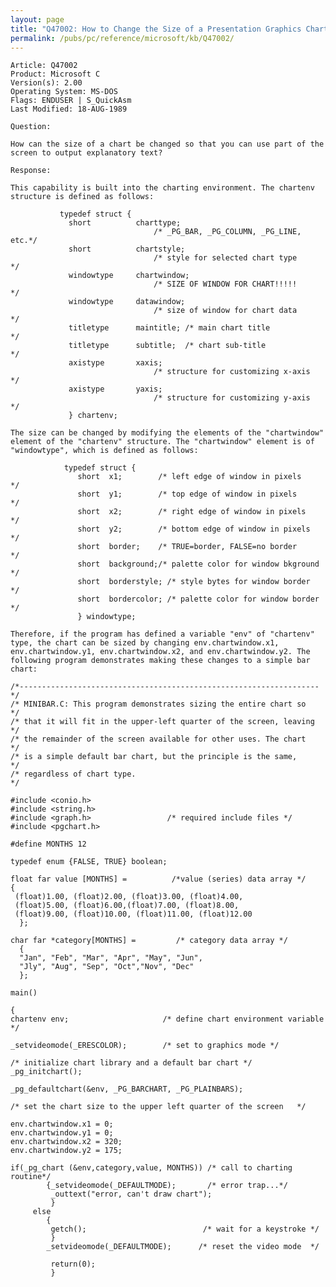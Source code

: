 ```yaml
---
layout: page
title: "Q47002: How to Change the Size of a Presentation Graphics Chart"
permalink: /pubs/pc/reference/microsoft/kb/Q47002/
---
```


	Article: Q47002
	Product: Microsoft C
	Version(s): 2.00
	Operating System: MS-DOS
	Flags: ENDUSER | S_QuickAsm
	Last Modified: 18-AUG-1989
	
	Question:
	
	How can the size of a chart be changed so that you can use part of the
	screen to output explanatory text?
	
	Response:
	
	This capability is built into the charting environment. The chartenv
	structure is defined as follows:
	
	           typedef struct {
	             short          charttype;
	                                /* _PG_BAR, _PG_COLUMN, _PG_LINE, etc.*/
	             short          chartstyle;
	                                /* style for selected chart type      */
	             windowtype     chartwindow;
	                                /* SIZE OF WINDOW FOR CHART!!!!!      */
	             windowtype     datawindow;
	                                /* size of window for chart data      */
	             titletype      maintitle; /* main chart title            */
	             titletype      subtitle;  /* chart sub-title             */
	             axistype       xaxis;
	                                /* structure for customizing x-axis   */
	             axistype       yaxis;
	                                /* structure for customizing y-axis   */
	             } chartenv;
	
	The size can be changed by modifying the elements of the "chartwindow"
	element of the "chartenv" structure. The "chartwindow" element is of
	"windowtype", which is defined as follows:
	
	            typedef struct {
	               short  x1;        /* left edge of window in pixels     */
	               short  y1;        /* top edge of window in pixels      */
	               short  x2;        /* right edge of window in pixels    */
	               short  y2;        /* bottom edge of window in pixels   */
	               short  border;    /* TRUE=border, FALSE=no border      */
	               short  background;/* palette color for window bkground */
	               short  borderstyle; /* style bytes for window border   */
	               short  bordercolor; /* palette color for window border */
	               } windowtype;
	
	Therefore, if the program has defined a variable "env" of "chartenv"
	type, the chart can be sized by changing env.chartwindow.x1,
	env.chartwindow.y1, env.chartwindow.x2, and env.chartwindow.y2. The
	following program demonstrates making these changes to a simple bar
	chart:
	
	/*-------------------------------------------------------------------*/
	/* MINIBAR.C: This program demonstrates sizing the entire chart so   */
	/* that it will fit in the upper-left quarter of the screen, leaving */
	/* the remainder of the screen available for other uses. The chart   */
	/* is a simple default bar chart, but the principle is the same,     */
	/* regardless of chart type.                                         */
	
	#include <conio.h>
	#include <string.h>
	#include <graph.h>                 /* required include files */
	#include <pgchart.h>
	
	#define MONTHS 12
	
	typedef enum {FALSE, TRUE} boolean;
	
	float far value [MONTHS] =          /*value (series) data array */
	{
	 (float)1.00, (float)2.00, (float)3.00, (float)4.00,
	 (float)5.00, (float)6.00,(float)7.00, (float)8.00,
	 (float)9.00, (float)10.00, (float)11.00, (float)12.00
	  };
	
	char far *category[MONTHS] =         /* category data array */
	  {
	  "Jan", "Feb", "Mar", "Apr", "May", "Jun",
	  "Jly", "Aug", "Sep", "Oct","Nov", "Dec"
	  };
	
	main()
	
	{
	chartenv env;                     /* define chart environment variable */
	
	_setvideomode(_ERESCOLOR);        /* set to graphics mode */
	
	/* initialize chart library and a default bar chart */
	_pg_initchart();
	
	_pg_defaultchart(&env, _PG_BARCHART, _PG_PLAINBARS);
	
	/* set the chart size to the upper left quarter of the screen   */
	
	env.chartwindow.x1 = 0;
	env.chartwindow.y1 = 0;
	env.chartwindow.x2 = 320;
	env.chartwindow.y2 = 175;
	
	if(_pg_chart (&env,category,value, MONTHS)) /* call to charting routine*/
	        {_setvideomode(_DEFAULTMODE);       /* error trap...*/
	         _outtext("error, can't draw chart");
	         }
	     else
	        {
	         getch();                          /* wait for a keystroke */
	         }
	        _setvideomode(_DEFAULTMODE);      /* reset the video mode  */
	
	         return(0);
	         }
